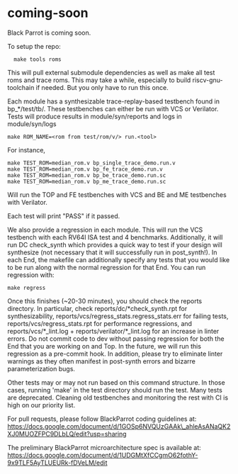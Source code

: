 # coming-soon
Black Parrot is coming soon.

To setup the repo:
```
  make tools roms
```

This will pull external submodule dependencies as well as make all test roms and trace roms. This may take a while, especially to build riscv-gnu-toolchain if needed. But you only have to run this once.

Each module has a synthesizable trace-replay-based testbench found in bp\_\*/test/tb/. These testbenches can either be run with VCS or Verilator. Tests will produce results in module/syn/reports and logs in module/syn/logs
```
make ROM_NAME=<rom from test/rom/v/> run.<tool>
```

For instance, 

```
make TEST_ROM=median_rom.v bp_single_trace_demo.run.v
make TEST_ROM=median_rom.v bp_fe_trace_demo.run.v
make TEST_ROM=median_rom.v bp_be_trace_demo.run.sc
make TEST_ROM=median_rom.v bp_me_trace_demo.run.sc
```

Will run the TOP and FE testbenches with VCS and BE and ME testbenches with Verilator.

Each test will print "PASS" if it passed.

We also provide a regression in each module. This will run the VCS testbench with each RV64I ISA test and 4 benchmarks. Additionally, it will run DC check\_synth which provides a quick way to test if your design will synthesize (not necessary that it will successfully run in post\_synth!). In each End, the makefile can additionally specify any tests that you would like to be run along with the normal regression for that End. You can run regression with:
```
make regress
```

Once this finishes (~20-30 minutes), you should check the reports directory. In particular, check reports/dc/\*check\_synth.rpt for synthesizability, reports/vcs/regress\_stats.regress\_stats.err for failing tests, reports/vcs/regress\_stats.rpt for performance regressions, and reports/vcs/\*\_lint.log + reports/verilator/\*\_lint.log for an increase in linter errors. Do not commit code to dev without passing regression for both the End that you are working on and Top. In the future, we will run this regression as a pre-commit hook. In addition, please try to eliminate linter warnings as they often manifest in post-synth errors and bizarre parameterization bugs.

Other tests may or may not run based on this command structure.  In those cases, running 'make' in the test directory should run the test. Many tests are deprecated. Cleaning old testbenches and monitoring the rest with CI is high on our priority list.

For pull requests, please follow BlackParrot coding guidelines at:
https://docs.google.com/document/d/1GOSp6NVQUzGAAk\_ahleAsANaQK2XJ0MUOZFPC9DLbLQ/edit?usp=sharing

The preliminary BlackParrot microarchitecture spec is available at:
https://docs.google.com/document/d/1UDGMtXfCCgmO62fothY-9x9TLF5AyTLUEURk-fDVeLM/edit

